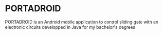 # PORTADROID
PORTADROID is an Android mobile application to control sliding gate with an electronic circuits developped in Java for my bachelor's degrees
